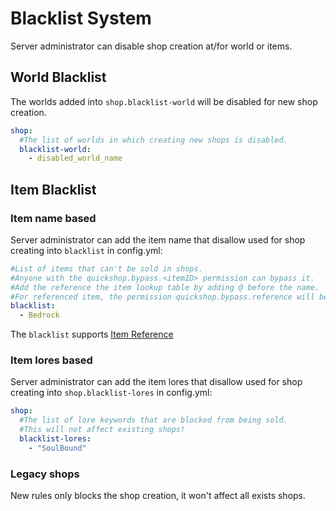 # Blacklist System

Server administrator can disable shop creation at/for world or items.

## World Blacklist

The worlds added into `shop.blacklist-world` will be disabled for new shop creation.

```yaml
shop:
  #The list of worlds in which creating new shops is disabled.
  blacklist-world:
    - disabled_world_name
```

## Item Blacklist

### Item name based

Server administrator can add the item name that disallow used for shop creating into `blacklist` in config.yml:

```yaml
#List of items that can't be sold in shops.
#Anyone with the quickshop.bypass.<itemID> permission can bypass it.
#Add the reference the item lookup table by adding @ before the name.
#For referenced item, the permission quickshop.bypass.reference will be used.
blacklist:
  - Bedrock
```

The `blacklist` supports [Item Reference](../item-ref.md)

### Item lores based

Server administrator can add the item lores that disallow used for shop creating into `shop.blacklist-lores` in config.yml:

```yaml
shop:
  #The list of lore keywords that are blocked from being sold.
  #This will not affect existing shops!
  blacklist-lores:
    - "SoulBound"
```

### Legacy shops

New rules only blocks the shop creation, it won't affect all exists shops.
